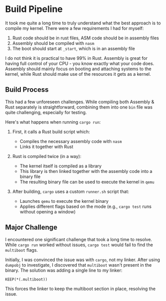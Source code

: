# Build Pipeline

It took me quite a long time to truly understand what the best approach is to compile my kernel. There were a few requirements I had for myself:

1. Rust code should be in rust files, ASM code should be in assembly files
2. Assembly should be compiled with `nasm`
3. The boot should start at `_start`, which is in an assembly file

I do not think it is practical to have 99% in Rust. Assembly is great for having full control of your CPU - you know exactly what your code does. Assembly should mainly focus on booting and attaching systems to the kernel, while Rust should make use of the resources it gets as a kernel.

## Build Process

This had a few unforeseen challenges. While compiling both Assembly & Rust separately is straightforward, combining them into one `bin` file was quite challenging, especially for testing.

Here's what happens when running `cargo run`:

1. First, it calls a Rust build script which:
   - Compiles the necessary assembly code with `nasm`
   - Links it together with Rust

2. Rust is compiled twice (in a way):
   - The kernel itself is compiled as a library
   - This library is then linked together with the assembly code into a binary file
   - The resulting binary file can be used to execute the kernel in `qemu`

3. After building, `cargo` uses a custom `runner.sh` script that:
   - Launches `qemu` to execute the kernel binary
   - Applies different flags based on the mode (e.g., `cargo test` runs without opening a window)

## Major Challenge

I encountered one significant challenge that took a long time to resolve. While `cargo run` worked without issues, `cargo test` would fail to find the `multiboot` flags.

Initially, I was convinced the issue was with `cargo`, not my linker. After using `dumpobj` to investigate, I discovered that `multiboot` wasn't present in the binary. The solution was adding a single line to my linker:

```
KEEP(*(.multiboot))
```

This forces the linker to keep the multiboot section in place, resolving the issue.
